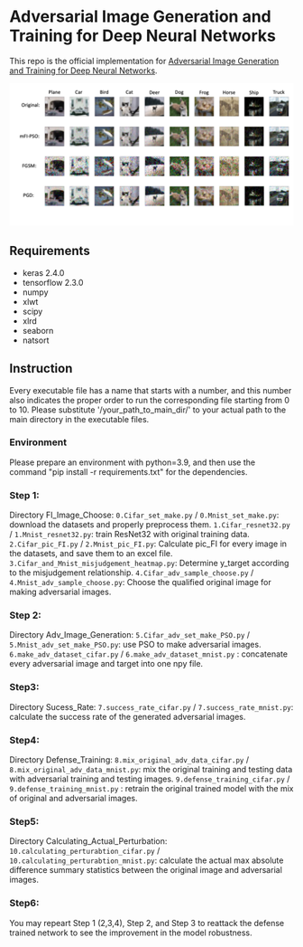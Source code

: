 # Adversarial Image Generation and Training for Deep Neural Networks
This repo is the official implementation for [Adversarial Image Generation and Training for Deep Neural Networks](https://arxiv.org/pdf/2006.03243.pdf).

![plot](./image/CIFAR10comparison.jpg)

## Requirements
- keras 2.4.0
- tensorflow 2.3.0
- numpy 
- xlwt
- scipy
- xlrd
- seaborn
- natsort

## Instruction
Every executable file has a name that starts with a number, and this number also indicates the proper order to run the corresponding file starting from 0 to 10.
Please substitute '/your_path_to_main_dir/' to your actual path to the main directory in the executable files.

### Environment
Please prepare an environment with python=3.9, and then use the command "pip install -r requirements.txt" for the dependencies.

### Step 1:
Directory FI_Image_Choose:
`0.Cifar_set_make.py` / `0.Mnist_set_make.py`: download the datasets and properly preprocess them.
`1.Cifar_resnet32.py` / `1.Mnist_resnet32.py`: train ResNet32 with original training data.
`2.Cifar_pic_FI.py` / `2.Mnist_pic_FI.py`: Calculate pic_FI for every image in the datasets, and save them to an excel file.
`3.Cifar_and_Mnist_misjudgement_heatmap.py`: Determine y_target according to the misjudgement relationship.
`4.Cifar_adv_sample_choose.py` / `4.Mnist_adv_sample_choose.py`: Choose the qualified original image for making adversarial images.


### Step 2:
Directory Adv_Image_Generation:
`5.Cifar_adv_set_make_PSO.py` / `5.Mnist_adv_set_make_PSO.py`: use PSO to make adversarial images.
`6.make_adv_dataset_cifar.py` / `6.make_adv_dataset_mnist.py` : concatenate every adversarial image and target into one npy file.

### Step3:
Directory Sucess_Rate:
`7.success_rate_cifar.py` / `7.success_rate_mnist.py`: calculate the success rate of the generated adversarial images.

### Step4:
Directory Defense_Training:
`8.mix_original_adv_data_cifar.py` / `8.mix_original_adv_data_mnist.py`: mix the original training and testing data with adversarial training and testing images.
`9.defense_training_cifar.py` / `9.defense_training_mnist.py` : retrain the original trained model with the mix of original and adversarial images.

### Step5:
Directory Calculating_Actual_Perturbation:
`10.calculating_perturabtion_cifar.py` / `10.calculating_perturabtion_mnist.py`: calculate the actual max absolute difference summary statistics between the original image and adversarial images.


### Step6:
You may repeart Step 1 (2,3,4), Step 2, and Step 3 to reattack the defense trained network to see the improvement in the model robustness.

